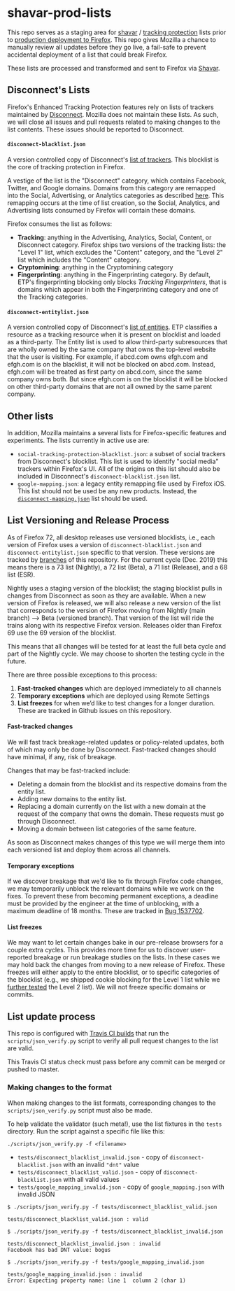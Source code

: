 # shavar-prod-lists
This repo serves as a staging area for
[shavar](https://github.com/mozilla-services/shavar) /
[tracking protection](https://wiki.mozilla.org/Security/Tracking_protection)
lists prior to
[production deployment to Firefox](https://mana.mozilla.org/wiki/display/SVCOPS/Shavar+-+aka+Mozilla's+Tracking+Protection).
This repo gives Mozilla a chance to manually review all updates before they go
live, a fail-safe to prevent accidental deployment of a list that could break
Firefox.

These lists are processed and transformed and sent to Firefox via
[Shavar](https://mana.mozilla.org/wiki/display/SVCOPS/Shavar+-+aka+Mozilla's+Tracking+Protection).

## Disconnect's Lists
Firefox's Enhanced Tracking Protection features rely on lists of trackers
maintained by [Disconnect](https://disconnect.me/trackerprotection).
Mozilla does not maintain these lists. As such, we will close all issues and
pull requests related to making changes to the list contents. These issues
should be reported to Disconnect.

#### `disconnect-blacklist.json`
A version controlled copy of Disconnect's
[list of trackers](https://github.com/disconnectme/disconnect-tracking-protection/blob/master/services.json).
This blocklist is the core of tracking protection in Firefox.

A vestige of the list is the "Disconnect" category, which contains Facebook,
Twitter, and Google domains. Domains from this category are remapped into the
Social, Advertising, or Analytics categories as described
[here](https://github.com/mozilla-services/shavar-list-creation/blob/master/disconnect_mapping.json).
This remapping occurs at the time of list creation, so the Social, Analytics,
and Advertising lists consumed by Firefox will contain these domains.

Firefox consumes the list as follows:
* **Tracking**: anything in the Advertising, Analytics, Social, Content, or
    Disconnect category. Firefox ships two versions of the tracking lists: the
    "Level 1" list, which excludes the "Content" category, and the
    "Level 2" list which includes the "Content" category.
* **Cryptomining**: anything in the Cryptomining category
* **Fingerprinting**: anything in the Fingerprinting category. By default,
    ETP's fingerprinting blocking only blocks _Tracking Fingerprinters_, that
    is domains which appear in both the Fingerprinting category and one of the
    Tracking categories.

#### `disconnect-entitylist.json`

A version controlled copy of Disconnect's
[list of entities](https://github.com/disconnectme/disconnect-tracking-protection/blob/master/entities.json).
ETP classifies a resource as a tracking resource when it is present on
blocklist and loaded as a third-party. The Entity list is used to allow
third-party subresources that are wholly owned by the same company that owns
the top-level website that the user is visiting. For example, if abcd.com owns
efgh.com and efgh.com is on the blacklist, it will not be blocked on abcd.com.
Instead, efgh.com will be treated as first party on abcd.com, since the same
company owns both. But since efgh.com is on the blocklist it will be blocked on
other third-party domains that are not all owned by the same parent company.

## Other lists

In addition, Mozilla maintains a several lists for Firefox-specific features
and experiments. The lists currently in active use are:
* `social-tracking-protection-blacklist.json`: a subset of social trackers from
    Disconnect's blocklist. This list is used to identify "social media"
    trackers within Firefox's UI. All of the origins on this list should also
    be included in Disconnect's `disconnect-blacklist.json` list.
* `google-mapping.json`: a legacy entity remapping file used by Firefox iOS.
    This list should not be used be any new products. Instead, the
    [`disconnect-mapping.json`](https://github.com/mozilla-services/shavar-list-creation/blob/master/disconnect_mapping.json)
    list should be used.

## List Versioning and Release Process

As of Firefox 72, all desktop releases use versioned blocklists, i.e., each
version of Firefox uses a version of `disconnect-blacklist.json` and
`disconnect-entitylist.json` specific to that version. These versions are
tracked by [branches](https://github.com/mozilla-services/shavar-prod-lists/branches)
of this repository. For the current cycle (Dec. 2019) this means there is a
73 list (Nightly), a 72 list (Beta), a 71 list (Release), and a 68 list (ESR).

Nightly uses a staging version of the blocklist; the staging blocklist pulls in
changes from Disconnect as soon as they are available. When a new version of
Firefox is released, we will also release a new version of the list that
corresponds to the version of Firefox moving from Nightly (main branch) --> Beta
(versioned branch). That version of the list will ride the trains along with its
respective Firefox version. Releases older than Firefox 69 use the 69 version of
the blocklist.

This means that all changes will be tested for at least the full beta cycle and
part of the Nightly cycle. We may choose to shorten the testing cycle in the
future.

There are three possible exceptions to this process:
1. **Fast-tracked changes** which are deployed immediately to all channels
2. **Temporary exceptions** which are deployed using Remote Settings
3. **List freezes** for when we’d like to test changes for a longer duration.
   These are tracked in Github issues on this repository.

#### Fast-tracked changes

We will fast track breakage-related updates or policy-related updates, both
of which may only be done by Disconnect. Fast-tracked changes should have
minimal, if any, risk of breakage.

Changes that may be fast-tracked include:
* Deleting a domain from the blocklist and its respective domains from the entity list.
* Adding new domains to the entity list.
* Replacing a domain currently on the list with a new domain at the request of
  the company that owns the domain. These requests must go through Disconnect.
* Moving a domain between list categories of the same feature.

As soon as Disconnect makes changes of this type we will merge
them into each versioned list and deploy them across all channels.

#### Temporary exceptions

If we discover breakage that we'd like to fix through Firefox code changes, we
may temporarily unblock the relevant domains while we work on the fixes. To
prevent these from becoming permanent exceptions, a deadline must be provided by
the engineer at the time of unblocking, with a maximum deadline of 18 months.
These are tracked in [Bug 1537702](https://bugzilla.mozilla.org/show_bug.cgi?id=1537702).

#### List freezes

We may want to let certain changes bake in our pre-release browsers for a
couple extra cycles. This provides more time for us to discover user-reported
breakage or run breakage studies on the lists. In these cases we may hold back
the changes from moving to a new release of Firefox. These freezes will either
apply to the entire blocklist, or to specific categories of the blocklist
(e.g., we shipped cookie blocking for the Level 1 list while we
[further tested](https://bugzilla.mozilla.org/show_bug.cgi?id=1501461)
the Level 2 list). We will not freeze specific domains or commits.

## List update process
This repo is configured with [Travis CI
builds](https://travis-ci.org/mozilla-services/shavar-prod-lists/builds) that
run the `scripts/json_verify.py` script to verify all pull request changes to
the list are valid.

This Travis CI status check must pass before any commit can be merged or pushed
to master.

### Making changes to the format
When making changes to the list formats, corresponding changes to the
`scripts/json_verify.py` script must also be made.

To help validate the validator (such meta!), use the list fixtures in the
`tests` directory. Run the script against a specific file like this:

```
./scripts/json_verify.py -f <filename>
```

* `tests/disconnect_blacklist_invalid.json` - copy of
  `disconnect-blacklist.json` with an invalid `"dnt"` value
* `tests/disconnect_blacklist_valid.json` - copy of `disconnect-blacklist.json`
  with all valid values
* `tests/google_mapping_invalid.json` - copy of `google_mapping.json` with
  invalid JSON


```
$ ./scripts/json_verify.py -f tests/disconnect_blacklist_valid.json

tests/disconnect_blacklist_valid.json : valid

$ ./scripts/json_verify.py -f tests/disconnect_blacklist_invalid.json

tests/disconnect_blacklist_invalid.json : invalid
Facebook has bad DNT value: bogus

$ ./scripts/json_verify.py -f tests/google_mapping_invalid.json

tests/google_mapping_invalid.json : invalid
Error: Expecting property name: line 1  column 2 (char 1)
```
